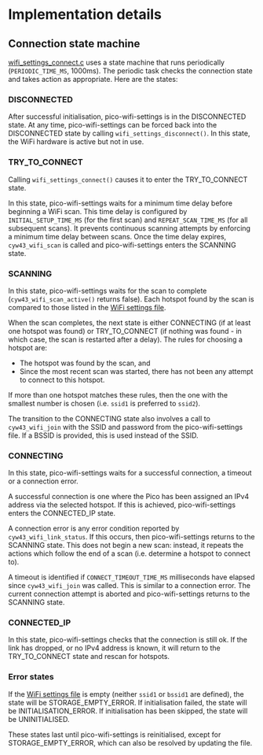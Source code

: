 # Implementation details

## Connection state machine

[wifi\_settings\_connect.c](../src/wifi_settings_connect.c)
uses a state machine that runs periodically
(`PERIODIC_TIME_MS`, 1000ms). The periodic task
checks the connection state and takes action as appropriate.
Here are the states:

### DISCONNECTED

After successful initialisation, pico-wifi-settings is in the DISCONNECTED state. At any
time, pico-wifi-settings can be forced back into the DISCONNECTED state by calling
`wifi_settings_disconnect()`. In this state, the WiFi hardware is active but not
in use.

### TRY\_TO\_CONNECT 

Calling `wifi_settings_connect()` causes it to enter the TRY\_TO\_CONNECT state.

In this state, pico-wifi-settings waits for a minimum time delay
before beginning a WiFi scan. This time delay is configured by
`INITIAL_SETUP_TIME_MS` (for the first scan) and
`REPEAT_SCAN_TIME_MS` (for all subsequent scans). It prevents continuous scanning
attempts by enforcing a minimum time delay between scans. Once the time delay expires,
`cyw43_wifi_scan` is called and pico-wifi-settings enters the SCANNING state.

### SCANNING

In this state, pico-wifi-settings waits for the scan to complete
(`cyw43_wifi_scan_active()` returns false).
Each hotspot found by the scan is compared to those listed in the
[WiFi settings file](SETTINGS_FILE.md).

When the scan completes, the next state is either CONNECTING (if at least
one hotspot was found) or TRY\_TO\_CONNECT (if nothing was found - in which case,
the scan is restarted after a delay). The rules for choosing a hotspot are:

- The hotspot was found by the scan, and
- Since the most recent scan was started, there has not been any attempt to connect to this hotspot.

If more than one hotspot matches these rules, then the one with the smallest
number is chosen (i.e. `ssid1` is preferred to `ssid2`).

The transition to the CONNECTING state also involves a call to `cyw43_wifi_join`
with the SSID and password from the pico-wifi-settings file. If a BSSID is provided,
this is used instead of the SSID.

### CONNECTING

In this state, pico-wifi-settings waits for a successful connection, a timeout
or a connection error.

A successful connection is one where the Pico has been assigned an IPv4 address
via the selected hotspot. If this is achieved, pico-wifi-settings enters
the CONNECTED\_IP state.

A connection error is any error condition reported by `cyw43_wifi_link_status`.
If this occurs, then pico-wifi-settings returns to the SCANNING state. This does
not begin a new scan: instead, it repeats the actions which follow the end of
a scan (i.e. determine a hotspot to connect to).

A timeout is identified if `CONNECT_TIMEOUT_TIME_MS` milliseconds have elapsed
since `cyw43_wifi_join` was called. This is similar to a connection error. The
current connection attempt is aborted and pico-wifi-settings returns to the SCANNING
state.

### CONNECTED\_IP

In this state, pico-wifi-settings checks that the connection is still ok. If the link
has dropped, or no IPv4 address is known, it will return to the TRY\_TO\_CONNECT
state and rescan for hotspots.

### Error states

If the [WiFi settings file](SETTINGS_FILE.md) is empty (neither
`ssid1` or `bssid1` are defined), the state will be STORAGE\_EMPTY\_ERROR.
If initialisation failed, the state will be INITIALISATION\_ERROR.
If initialisation has been skipped, the state will be UNINITIALISED.

These states last until pico-wifi-settings is reinitialised, except for STORAGE\_EMPTY\_ERROR,
which can also be resolved by updating the file.
